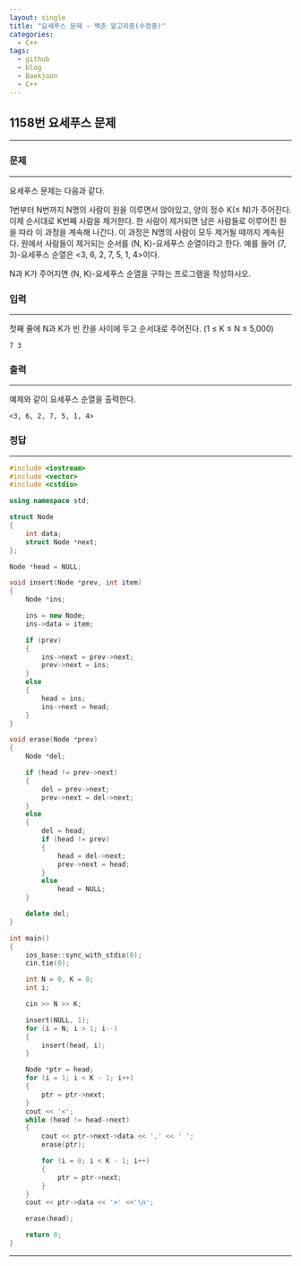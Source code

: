 ```yaml
---
layout: single
title: "요세푸스 문제 - 백준 알고리즘(수정중)"
categories:
  - C++
tags:
  - github
  - blog
  - Baekjoon
  - C++
---
```

## 1158번 **요세푸스 문제**
---

### 문제
---
요세푸스 문제는 다음과 같다.

1번부터 N번까지 N명의 사람이 원을 이루면서 앉아있고, 양의 정수 K(≤ N)가 주어진다. 이제 순서대로 K번째 사람을 제거한다. 한 사람이 제거되면 남은 사람들로 이루어진 원을 따라 이 과정을 계속해 나간다. 이 과정은 N명의 사람이 모두 제거될 때까지 계속된다. 원에서 사람들이 제거되는 순서를 (N, K)-요세푸스 순열이라고 한다. 예를 들어 (7, 3)-요세푸스 순열은 <3, 6, 2, 7, 5, 1, 4>이다.

N과 K가 주어지면 (N, K)-요세푸스 순열을 구하는 프로그램을 작성하시오.

### 입력
---
첫째 줄에 N과 K가 빈 칸을 사이에 두고 순서대로 주어진다. (1 ≤ K ≤ N ≤ 5,000)  
```
7 3
```

### 출력
---
예제와 같이 요세푸스 순열을 출력한다.
```
<3, 6, 2, 7, 5, 1, 4>
```

### 정답
---
```c++
#include <iostream>
#include <vector>
#include <cstdio>

using namespace std;

struct Node
{
	int data;
	struct Node *next;
};

Node *head = NULL;

void insert(Node *prev, int item)
{
	Node *ins;

	ins = new Node;
	ins->data = item;

	if (prev)
	{
		ins->next = prev->next;
		prev->next = ins;
	}
	else
	{
		head = ins;
		ins->next = head;
	}
}

void erase(Node *prev)
{
	Node *del;

	if (head != prev->next)
	{
		del = prev->next;
		prev->next = del->next;
	}
	else
	{
		del = head;
		if (head != prev)
		{
			head = del->next;
			prev->next = head;
		}
		else
			head = NULL;
	}

	delete del;
}

int main()
{
	ios_base::sync_with_stdio(0);
	cin.tie(0);

	int N = 0, K = 0;
	int i;

	cin >> N >> K;

	insert(NULL, 1);
	for (i = N; i > 1; i--)
	{
		insert(head, i);
	}

	Node *ptr = head;
	for (i = 1; i < K - 1; i++)
	{
		ptr = ptr->next;
	}
	cout << '<';
	while (head != head->next)
	{
		cout << ptr->next->data << ',' << ' ';
		erase(ptr);

		for (i = 0; i < K - 1; i++)
		{
			ptr = ptr->next;
		}
	}
	cout << ptr->data << '>' <<'\n';

	erase(head);

	return 0;
}
```
---
